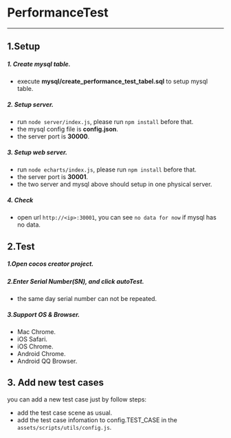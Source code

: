 # PerformanceTest
---

## 1.Setup

##### 1. Create mysql table.

* execute **mysql/create_performance_test_tabel.sql** to setup mysql table.

##### 2. Setup server.

* run `node server/index.js`, please run `npm install` before that.
* the mysql config file is **config.json**.
* the server port is **30000**.

##### 3. Setup web server.

* run `node echarts/index.js`, please run `npm install` before that.
* the server port is **30001**.
* the two server and mysql above should setup in one physical server.

##### 4. Check

* open url `http://<ip>:30001`, you can see `no data for now` if mysql has no data.

## 2.Test

##### 1.Open cocos creator project.

##### 2.Enter **Serial Number(SN)**, and click **autoTest**.

*  the same day serial number can not be repeated.

##### 3.Support OS & Browser.

* Mac Chrome.
* iOS Safari.
* iOS Chrome.
* Android Chrome.
* Android QQ Browser.

## 3. Add new test cases

you can add a new test case just by follow steps:

* add the test case scene as usual.
* add the test case infomation to config.TEST_CASE in the `assets/scripts/utils/config.js`.

